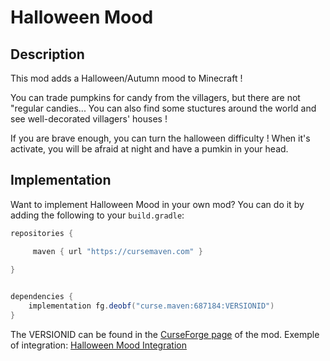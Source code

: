 # Halloween Mood

## Description
This mod adds a Halloween/Autumn mood to Minecraft !

You can trade pumpkins for candy from the villagers, but there are not "regular candies...
You can also find some stuctures around the world and see well-decorated villagers' houses !

If you are brave enough, you can turn the halloween difficulty !
When it's activate, you will be afraid at night and have a pumkin in your head.


## Implementation
Want to implement Halloween Mood in your own mod? You can do it by adding the following to your `build.gradle`:

```gradle
repositories {

     maven { url "https://cursemaven.com" }
     
}


dependencies {
    implementation fg.deobf("curse.maven:687184:VERSIONID") 
}
```
The VERSIONID can be found in the [CurseForge page](https://www.curseforge.com/minecraft/mc-mods/halloween-mood/files) of the mod.
Exemple of integration: [Halloween Mood Integration](https://github.com/TathanDev/HalloweenMood/wiki)